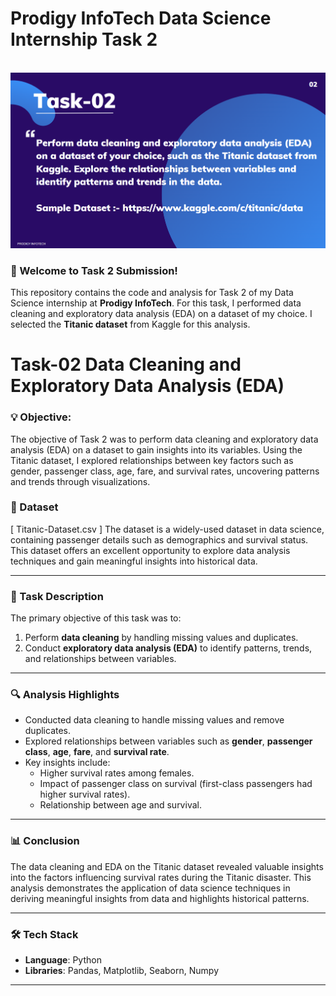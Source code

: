 # Prodigy InfoTech Data Science Internship Task 2  
<br>
<img src="Task02.png">


### 📝 Welcome to Task 2 Submission!  
This repository contains the code and analysis for Task 2 of my Data Science internship at **Prodigy InfoTech**. For this task, I performed data cleaning and exploratory data analysis (EDA) on a dataset of my choice. I selected the **Titanic dataset** from Kaggle for this analysis.  

# Task-02 Data Cleaning and Exploratory Data Analysis (EDA)  

### 💡 **Objective**:  

The objective of Task 2 was to perform data cleaning and exploratory data analysis (EDA) on a dataset to gain insights into its variables. Using the Titanic dataset, I explored relationships between key factors such as gender, passenger class, age, fare, and survival rates, uncovering patterns and trends through visualizations.


### 📂 Dataset  
[ Titanic-Dataset.csv ] The dataset is a widely-used dataset in data science, containing passenger details such as demographics and survival status. This dataset offers an excellent opportunity to explore data analysis techniques and gain meaningful insights into historical data.  

---

### 🎯 Task Description  
The primary objective of this task was to:  
1. Perform **data cleaning** by handling missing values and duplicates.  
2. Conduct **exploratory data analysis (EDA)** to identify patterns, trends, and relationships between variables.  

---

### 🔍 Analysis Highlights  
- Conducted data cleaning to handle missing values and remove duplicates.  
- Explored relationships between variables such as **gender**, **passenger class**, **age**, **fare**, and **survival rate**.  
- Key insights include:  
  - Higher survival rates among females.  
  - Impact of passenger class on survival (first-class passengers had higher survival rates).  
  - Relationship between age and survival.  

---

### 📊 Conclusion  
The data cleaning and EDA on the Titanic dataset revealed valuable insights into the factors influencing survival rates during the Titanic disaster. This analysis demonstrates the application of data science techniques in deriving meaningful insights from data and highlights historical patterns.  

---

### 🛠️ Tech Stack  
- **Language**: Python  
- **Libraries**: Pandas, Matplotlib, Seaborn, Numpy  

---
